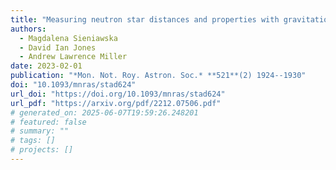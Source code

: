 ```yaml
---
title: "Measuring neutron star distances and properties with gravitational-wave parallax"
authors:
  - Magdalena Sieniawska
  - David Ian Jones
  - Andrew Lawrence Miller
date: 2023-02-01
publication: "*Mon. Not. Roy. Astron. Soc.* **521**(2) 1924--1930"
doi: "10.1093/mnras/stad624"
url_doi: "https://doi.org/10.1093/mnras/stad624"
url_pdf: "https://arxiv.org/pdf/2212.07506.pdf"
# generated_on: 2025-06-07T19:59:26.248201
# featured: false
# summary: ""
# tags: []
# projects: []
---
```

